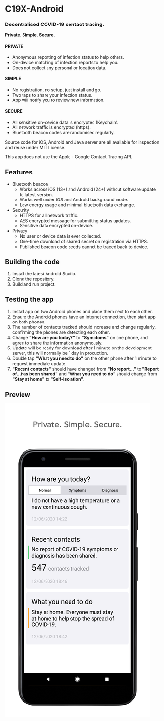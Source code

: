 # C19X-Android

### Decentralised COVID-19 contact tracing.
**Private. Simple. Secure.**

#### PRIVATE
- Anonymous reporting of infection status to help others.
- On-device matching of infection reports to help you.
- Does not collect any personal or location data.

#### SIMPLE
- No registration, no setup, just install and go.
- Two taps to share your infection status.
- App will notify you to review new information.

#### SECURE
- All sensitive on-device data is encrypted (Keychain).
- All network traffic is encrypted (https).
- Bluetooth beacon codes are randomised regularly.

Source code for iOS, Android and Java server are all available for inspection and reuse under MIT License.

This app does not use the Apple - Google Contact Tracing API.

## Features

- Bluetooth beacon
  - Works across iOS (13+) and Android (24+) without software update to latest version.
  - Works well under iOS and Android background mode.
  - Low energy usage and minimal bluetooth data exchange.
- Security
  - HTTPS for all network traffic.
  - AES encrypted message for submitting status updates.
  - Sensitive data encrypted on-device.
- Privacy
  - No user or device data is ever collected.
  - One-time download of shared secret on registration via HTTPS.
  - Published beacon code seeds cannot be traced back to device.

## Building the code

1. Install the latest Android Studio.
2. Clone the repository.
3. Build and run project.

## Testing the app

1. Install app on two Android phones and place them next to each other.
2. Ensure the Android phones have an internet connection, then start app on both phones.
3. The number of contacts tracked should increase and change regularly, confirming the phones are detecting each other.
4. Change **"How are you today?"** to **"Symptoms"** on one phone, and agree to share the information anonymously.
5. Update will be ready for download after 1 minute on the development server, this will normally be 1 day in production.
6. Double tap **"What you need to do"** on the other phone after 1 minute to request immediate update.
7. **"Recent contacts"** should have changed from **"No report..."** to **"Report of...has been shared"** and **"What you need to do"** should change from **"Stay at home"** to **"Self-isolation"**.

## Preview

![](/Resources/images/PlayStore-Phone-6_5-01.png)
